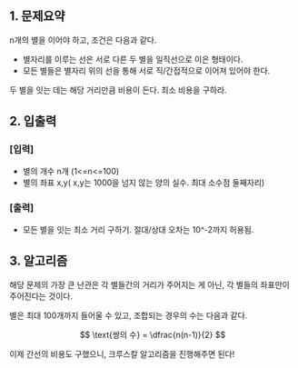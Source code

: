 ## 1. 문제요약

n개의 별을 이어야 하고, 조건은 다음과 같다.
* 별자리를 이루는 선은 서로 다른 두 별을 일직선으로 이은 형태이다.
* 모든 별들은 별자리 위의 선을 통해 서로 직/간접적으로 이어져 있어야 한다.

두 별을 잇는 데는 해당 거리만큼 비용이 든다. 최소 비용을 구하라.

## 2. 입출력
### [입력]
- 별의 개수 n개 (1<=n<=100)
- 별의 좌표 x,y( x,y는 1000을 넘지 않는 양의 실수. 최대 소수점 둘째자리)

### [출력]
- 모든 별을 잇는 최소 거리 구하기. 절대/상대 오차는 10^-2까지 허용됨.

## 3. 알고리즘

해당 문제의 가장 큰 난관은 각 별들간의 거리가 주어지는 게 아닌, 각 별들의 좌표만이 주어진다는 것이다.

별은 최대 100개까지 들어울 수 있고, 조합되는 경우의 수는 다음과 같다.

$$
\text{쌍의 수} = \dfrac{n(n-1)}{2}
$$

이제 간선의 비용도 구했으니, 크루스칼 알고리즘을 진행해주면 된다!

